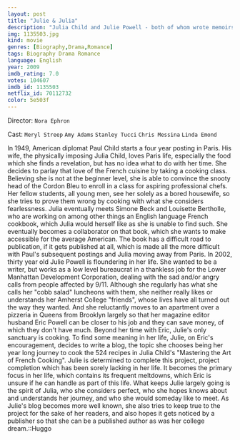 ```yaml
---
layout: post
title: "Julie & Julia"
description: "Julia Child and Julie Powell - both of whom wrote memoirs - find their lives intertwined. Though separated by time and space, both women are at loose ends... until they discover that with the right combination of passion, fearlessness and butter, anything is possible..."
img: 1135503.jpg
kind: movie
genres: [Biography,Drama,Romance]
tags: Biography Drama Romance 
language: English
year: 2009
imdb_rating: 7.0
votes: 104607
imdb_id: 1135503
netflix_id: 70112732
color: 5e503f
---
```

Director: `Nora Ephron`  

Cast: `Meryl Streep` `Amy Adams` `Stanley Tucci` `Chris Messina` `Linda Emond` 

In 1949, American diplomat Paul Child starts a four year posting in Paris. His wife, the physically imposing Julia Child, loves Paris life, especially the food which she finds a revelation, but has no idea what to do with her time. She decides to parlay that love of the French cuisine by taking a cooking class. Believing she is not at the beginner level, she is able to convince the snooty head of the Cordon Bleu to enroll in a class for aspiring professional chefs. Her fellow students, all young men, see her solely as a bored housewife, so she tries to prove them wrong by cooking with what she considers fearlessness. Julia eventually meets Simone Beck and Louisette Bertholle, who are working on among other things an English language French cookbook, which Julia would herself like as she is unable to find such. She eventually becomes a collaborator on that book, which she wants to make accessible for the average American. The book has a difficult road to publication, if it gets published at all, which is made all the more difficult with Paul's subsequent postings and Julia moving away from Paris. In 2002, thirty year old Julie Powell is floundering in her life. She wanted to be a writer, but works as a low level bureaucrat in a thankless job for the Lower Manhattan Development Corporation, dealing with the sad and/or angry calls from people affected by 9/11. Although she regularly has what she calls her "cobb salad" luncheons with them, she neither really likes or understands her Amherst College "friends", whose lives have all turned out the way they wanted. And she reluctantly moves to an apartment over a pizzeria in Queens from Brooklyn largely so that her magazine editor husband Eric Powell can be closer to his job and they can save money, of which they don't have much. Beyond her time with Eric, Julie's only sanctuary is cooking. To find some meaning in her life, Julie, on Eric's encouragement, decides to write a blog, the topic she chooses being her year long journey to cook the 524 recipes in Julia Child's "Mastering the Art of French Cooking". Julie is determined to complete this project, project completion which has been sorely lacking in her life. It becomes the primary focus in her life, which contains its frequent meltdowns, which Eric is unsure if he can handle as part of this life. What keeps Julie largely going is the spirit of Julia, who she considers perfect, who she hopes knows about and understands her journey, and who she would someday like to meet. As Julie's blog becomes more well known, she also tries to keep true to the project for the sake of her readers, and also hopes it gets noticed by a publisher so that she can be a published author as was her college dream.::Huggo